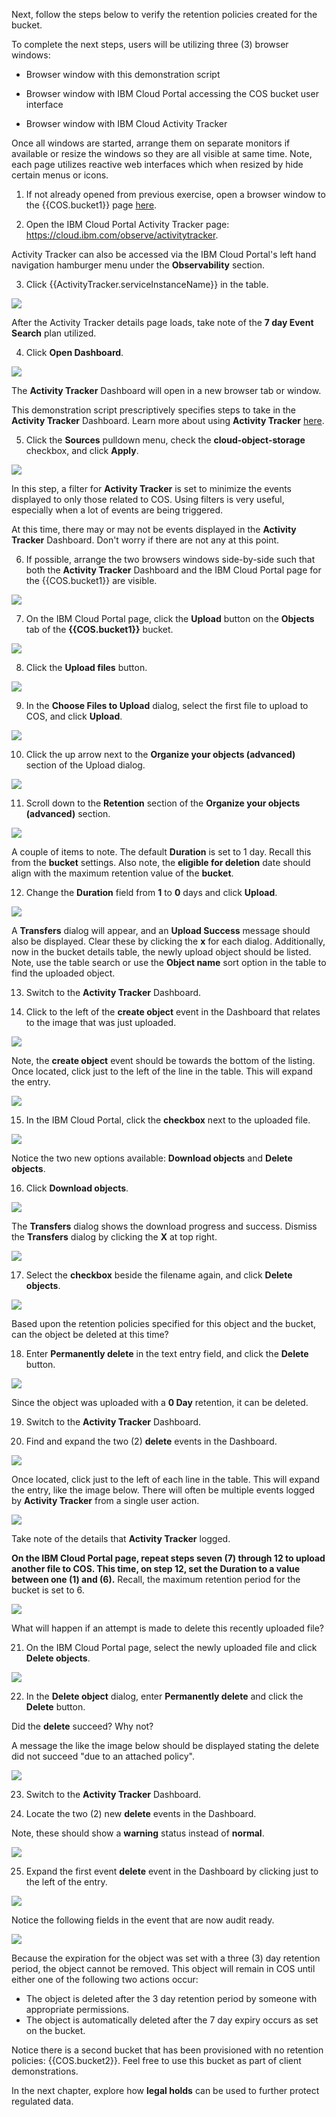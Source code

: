 Next, follow the steps below to verify the retention policies created for the bucket.

To complete the next steps, users will be utilizing three (3) browser windows:

- Browser window with this demonstration script

- Browser window with IBM Cloud Portal accessing the COS bucket user interface

- Browser window with IBM Cloud Activity Tracker

Once all windows are started, arrange them on separate monitors if available or resize the windows so they are all visible at same time. Note, each page utilizes reactive web interfaces which when resized by hide certain menus or icons.


1. If not already opened from previous exercise, open a browser window to the {{COS.bucket1}} page <a href="https://cloud.ibm.com/objectstorage/crn%3Av1%3Abluemix%3Apublic%3Acloud-object-storage%3Aglobal%3Aa%2Fba0e33c9056f470ca19de009747ec654%3A43d07b21-b680-4d31-9d51-178f582d630c%3A%3A?bucket=cos-l3-with-retention&bucketRegion=us-south&endpoint=s3.us-south.cloud-object-storage.appdomain.cloud&paneId=bucket_overview" target="_blank">here</a>.


2. Open the IBM Cloud Portal Activity Tracker page: <a href="https://cloud.ibm.com/observe/activitytracker" target="_blank">https://cloud.ibm.com/observe/activitytracker</a>.

Activity Tracker can also be accessed via the IBM Cloud Portal's left hand navigation hamburger menu under the **Observability** section.

3. Click {{ActivityTracker.serviceInstanceName}} in the table.

![](_attachments/ActivityTracker.png)

After the Activity Tracker details page loads, take note of the **7 day Event Search** plan utilized.

4. Click **Open Dashboard**.

![](_attachments/ATDetails.png)

The **Activity Tracker** Dashboard will open in a new browser tab or window.

This demonstration script prescriptively specifies steps to take in the **Activity Tracker** Dashboard. Learn more about using **Activity Tracker** <a href="https://cloud.ibm.com/docs/activity-tracker?topic=activity-tracker-getting-started-search" target="_blank">here</a>.

5. Click the **Sources** pulldown menu, check the **cloud-object-storage** checkbox, and click **Apply**.

![](_attachments/ATFilter.png)

In this step, a filter for **Activity Tracker** is set to minimize the events displayed to only those related to COS. Using filters is very useful, especially when a lot of events are being triggered.

At this time, there may or may not be events displayed in the **Activity Tracker** Dashboard. Don't worry if there are not any at this point.

6. If possible, arrange the two browsers windows side-by-side such that both the **Activity Tracker** Dashboard and the IBM Cloud Portal page for the {{COS.bucket1}} are visible.

![](_attachments/SideBySide.png)

7. On the IBM Cloud Portal page, click the **Upload** button on the **Objects** tab of the **{{COS.bucket1}}** bucket.

![](_attachments/ObjectUpload.png)

8. Click the **Upload files** button.

![](_attachments/ObjectUploadDialog.png)

9. In the **Choose Files to Upload** dialog, select the first file to upload to COS, and click **Upload**.

![](_attachments/FileUploadDialog.png)

10. Click the up arrow next to the **Organize your objects (advanced)** section of the Upload dialog.

![](_attachments/ObjectUploadDialog2.png)

11. Scroll down to the **Retention** section of the **Organize your objects (advanced)** section.

![](_attachments/OjbectRetentionDialog.png)

A couple of items to note. The default **Duration** is set to 1 day. Recall this from the **bucket** settings. Also note, the **eligible for deletion** date should align with the maximum retention value of the **bucket**.

12. Change the **Duration** field from **1** to **0** days and click **Upload**.

![](_attachments/ObjectUploadRetention.png)

A **Transfers** dialog will appear, and an **Upload Success** message should also be displayed. Clear these by clicking the **x** for each dialog. Additionally, now in the bucket details table, the newly upload object should be listed. Note, use the table search or use the **Object name** sort option in the table to find the uploaded object.

13. Switch to the **Activity Tracker** Dashboard.

14. Click to the left of the **create object** event in the Dashboard that relates to the image that was just uploaded.

![](_attachments/ATObjectCreate.png)

Note, the **create object** event should be towards the bottom of the listing. Once located, click just to the left of the line in the table. This will expand the entry.

![](_attachments/ATObjectCreateDetails.png)

15. In the IBM Cloud Portal, click the **checkbox** next to the uploaded file.

![](_attachments/ObjectSelected.png)

Notice the two new options available: **Download objects** and **Delete objects**.

16. Click **Download objects**.

![](_attachments/ObjectSelectedDownload.png)

The **Transfers** dialog shows the download progress and success. Dismiss the **Transfers** dialog by clicking the **X** at top right.

![](_attachments/DownloadDialog.png)

17. Select the **checkbox** beside the filename again, and click **Delete objects**.

![](_attachments/ObjectSelected2.png)

Based upon the retention policies specified for this object and the bucket, can the object be deleted at this time?

18. Enter **Permanently delete** in the text entry field, and click the **Delete** button.

![](_attachments/PermanentlyDeleteDialog.png)

Since the object was uploaded with a **0 Day** retention, it can be deleted.

19. Switch to the **Activity Tracker** Dashboard.

20. Find and expand the two (2) **delete** events in the Dashboard.

![](_attachments/ATObjectDelete.png)

Once located, click just to the left of each line in the table. This will expand the entry, like the image below. There will often be multiple events logged by **Activity Tracker** from a single user action.

![](_attachments/ATObjectDeleteDetails.png)

Take note of the details that **Activity Tracker** logged.

**On the IBM Cloud Portal page, repeat steps seven (7) through 12 to upload another file to COS. This time, on step 12, set the Duration to a value between one (1) and (6).** Recall, the maximum retention period for the bucket is set to 6.

![](_attachments/UploadObject2.png)

What will happen if an attempt is made to delete this recently uploaded file?

21. On the IBM Cloud Portal page, select the newly uploaded file and click **Delete objects**.

![](_attachments/DeleteObject2.png)

22. In the **Delete object** dialog, enter **Permanently delete** and click the **Delete** button.

Did the **delete** succeed? Why not?

A message the like the image below should be displayed stating the delete did not succeed "due to an attached policy".

![](_attachments/DeleteObject2Failed.png)

23. Switch to the **Activity Tracker** Dashboard.

24. Locate the two (2) new **delete** events in the Dashboard.

Note, these should show a **warning** status instead of **normal**.

![](_attachments/ATDeleteObject2Failed.png)

25. Expand the first event **delete** event in the Dashboard by clicking just to the left of the entry.

![](_attachments/ATDeleteObject2Failed2.png)

Notice the following fields in the event that are now audit ready.

![](_attachments/ATDeleteObject2FailedDetails.png)

Because the expiration for the object was set with a three (3) day retention period, the object cannot be removed. This object will remain in COS until either one of the following two actions occur:

- The object is deleted after the 3 day retention period by someone with appropriate permissions.
- The object is automatically deleted after the 7 day expiry occurs as set on the bucket.

Notice there is a second bucket that has been provisioned with no retention policies: {{COS.bucket2}}. Feel free to use this bucket as part of client demonstrations.

In the next chapter, explore how **legal holds** can be used to further protect regulated data.
